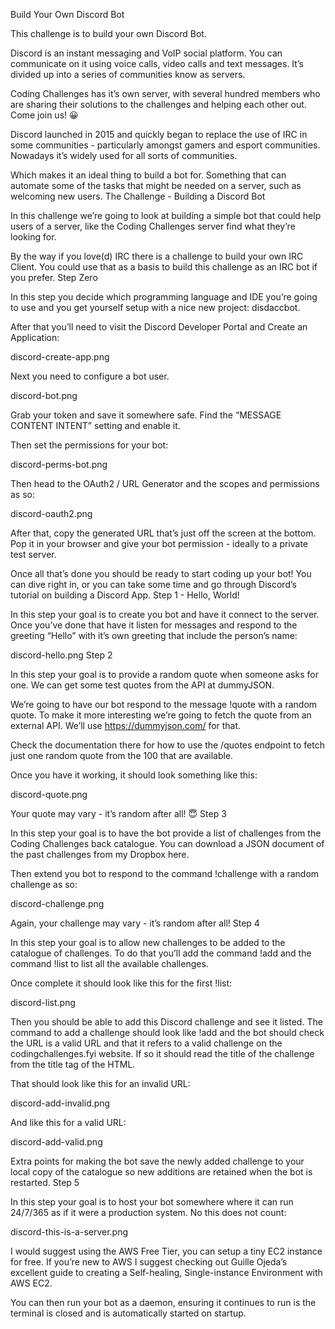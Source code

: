 Build Your Own Discord Bot

This challenge is to build your own Discord Bot.

Discord is an instant messaging and VoIP social platform. You can communicate on it using voice calls, video calls and text messages. It’s divided up into a series of communities know as servers.

Coding Challenges has it’s own server, with several hundred members who are sharing their solutions to the challenges and helping each other out. Come join us! 😀

Discord launched in 2015 and quickly began to replace the use of IRC in some communities - particularly amongst gamers and esport communities. Nowadays it’s widely used for all sorts of communities.

Which makes it an ideal thing to build a bot for. Something that can automate some of the tasks that might be needed on a server, such as welcoming new users.
The Challenge - Building a Discord Bot

In this challenge we’re going to look at building a simple bot that could help users of a server, like the Coding Challenges server find what they’re looking for.

By the way if you love(d) IRC there is a challenge to build your own IRC Client. You could use that as a basis to build this challenge as an IRC bot if you prefer.
Step Zero

In this step you decide which programming language and IDE you’re going to use and you get yourself setup with a nice new project: disdaccbot.

After that you’ll need to visit the Discord Developer Portal and Create an Application:

discord-create-app.png

Next you need to configure a bot user.

discord-bot.png

Grab your token and save it somewhere safe. Find the “MESSAGE CONTENT INTENT” setting and enable it.

Then set the permissions for your bot:

discord-perms-bot.png

Then head to the OAuth2 / URL Generator and the scopes and permissions as so:

discord-oauth2.png

After that, copy the generated URL that’s just off the screen at the bottom. Pop it in your browser and give your bot permission - ideally to a private test server.

Once all that’s done you should be ready to start coding up your bot! You can dive right in, or you can take some time and go through Discord’s tutorial on building a Discord App.
Step 1 - Hello, World!

In this step your goal is to create you bot and have it connect to the server. Once you’ve done that have it listen for messages and respond to the greeting “Hello” with it’s own greeting that include the person’s name:

discord-hello.png
Step 2

In this step your goal is to provide a random quote when someone asks for one. We can get some test quotes from the API at dummyJSON.

We’re going to have our bot respond to the message !quote with a random quote. To make it more interesting we’re going to fetch the quote from an external API. We’ll use https://dummyjson.com/ for that.

Check the documentation there for how to use the /quotes endpoint to fetch just one random quote from the 100 that are available.

Once you have it working, it should look something like this:

discord-quote.png

Your quote may vary - it’s random after all! 😇
Step 3

In this step your goal is to have the bot provide a list of challenges from the Coding Challenges back catalogue. You can download a JSON document of the past challenges from my Dropbox here.

Then extend you bot to respond to the command !challenge with a random challenge as so:

discord-challenge.png

Again, your challenge may vary - it’s random after all!
Step 4

In this step your goal is to allow new challenges to be added to the catalogue of challenges. To do that you’ll add the command !add <challenge> and the command !list to list all the available challenges.

Once complete it should look like this for the first !list:

discord-list.png

Then you should be able to add this Discord challenge and see it listed. The command to add a challenge should look like !add <challenge URL> and the bot should check the URL is a valid URL and that it refers to a valid challenge on the codingchallenges.fyi website. If so it should read the title of the challenge from the title tag of the HTML.

That should look like this for an invalid URL:

discord-add-invalid.png

And like this for a valid URL:

discord-add-valid.png

Extra points for making the bot save the newly added challenge to your local copy of the catalogue so new additions are retained when the bot is restarted.
Step 5

In this step your goal is to host your bot somewhere where it can run 24/7/365 as if it were a production system. No this does not count:

discord-this-is-a-server.png

I would suggest using the AWS Free Tier, you can setup a tiny EC2 instance for free. If you’re new to AWS I suggest checking out Guille Ojeda’s excellent guide to creating a Self-healing, Single-instance Environment with AWS EC2.

You can then run your bot as a daemon, ensuring it continues to run is the terminal is closed and is automatically started on startup.
